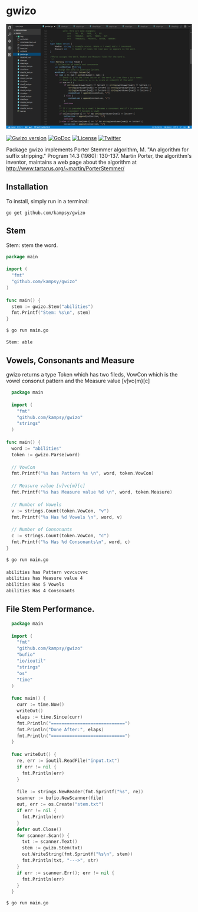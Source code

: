 # gwizo

![home](https://github.com/kampsy/gwizo/blob/master/img/gwizo.png)

[![Gwizo version](https://img.shields.io/badge/gwizo-2.0-green.svg)](https://github.com/kampsy/gwizo)
[![GoDoc](https://godoc.org/github.com/kampsy/gwizo?status.svg)](https://godoc.org/github.com/kampsy/gwizo)
[![License](https://img.shields.io/badge/license-BSD%20Style-blue.svg)](https://github.com/kampsy/gwizo/blob/master/LICENSE)
[![Twitter](https://img.shields.io/twitter/url/http/shields.io.svg?style=social)](https://twitter.com/kampsy)

Package gwizo implements Porter Stemmer algorithm, M. "An algorithm for suffix stripping."
Program 14.3 (1980): 130-137.
Martin Porter, the algorithm's inventor, maintains a web page about the
algorithm at http://www.tartarus.org/~martin/PorterStemmer/

## Installation

To install, simply run in a terminal:

    go get github.com/kampsy/gwizo


## Stem

Stem: stem the word.
```go
package main

import (
  "fmt"
  "github.com/kampsy/gwizo"
)

func main() {
  stem := gwizo.Stem("abilities")
  fmt.Printf("Stem: %s\n", stem)
}
```
```shell
$ go run main.go

Stem: able
```

## Vowels, Consonants and Measure

gwizo returns a type Token which has two fileds, VowCon which is the vowel consonut pattern 
and the Measure value [v]vc{m}[c]
```go
  package main

  import (
    "fmt"
    "github.com/kampsy/gwizo"
    "strings"
  )

func main() {
  word := "abilities"
  token := gwizo.Parse(word)

  // VowCon
  fmt.Printf("%s has Pattern %s \n", word, token.VowCon)

  // Measure value [v]vc{m}[c]
  fmt.Printf("%s has Measure value %d \n", word, token.Measure)

  // Number of Vowels
  v := strings.Count(token.VowCon, "v")
  fmt.Printf("%s Has %d Vowels \n", word, v)

  // Number of Consonants
  c := strings.Count(token.VowCon, "c")
  fmt.Printf("%s Has %d Consonants\n", word, c)
}
```

```bash
$ go run main.go

abilities has Pattern vcvcvcvvc
abilities has Measure value 4
abilities Has 5 Vowels
abilities Has 4 Consonants
```

## File Stem Performance.

```go
  package main

  import (
    "fmt"
    "github.com/kampsy/gwizo"
    "bufio"
    "io/ioutil"
    "strings"
    "os"
    "time"
  )

  func main() {
    curr := time.Now()
    writeOut()
    elaps := time.Since(curr)
    fmt.Println("============================")
    fmt.Println("Done After:", elaps)
    fmt.Println("============================")
  }

  func writeOut() {
    re, err := ioutil.ReadFile("input.txt")
    if err != nil {
      fmt.Println(err)
    }

    file := strings.NewReader(fmt.Sprintf("%s", re))
    scanner := bufio.NewScanner(file)
    out, err := os.Create("stem.txt")
    if err != nil {
      fmt.Println(err)
    }
    defer out.Close()
    for scanner.Scan() {
      txt := scanner.Text()
      stem := gwizo.Stem(txt)
      out.WriteString(fmt.Sprintf("%s\n", stem))
      fmt.Println(txt, "--->", str)
    }
    if err := scanner.Err(); err != nil {
      fmt.Println(err)
    }
  }
```
```shell
$ go run main.go

```
